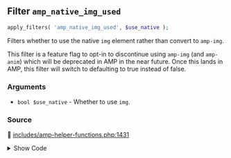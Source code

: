 ## Filter `amp_native_img_used`

```php
apply_filters( 'amp_native_img_used', $use_native );
```

Filters whether to use the native `img` element rather than convert to `amp-img`.

This filter is a feature flag to opt-in to discontinue using `amp-img` (and `amp-anim`) which will be deprecated in AMP in the near future. Once this lands in AMP, this filter will switch to defaulting to true instead of false.

### Arguments

* `bool $use_native` - Whether to use `img`.

### Source

:link: [includes/amp-helper-functions.php:1431](/includes/amp-helper-functions.php#L1431)

<details>
<summary>Show Code</summary>

```php
return (bool) apply_filters( 'amp_native_img_used', false );
```

</details>
